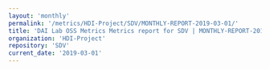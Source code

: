 ```yaml
---
layout: 'monthly'
permalink: '/metrics/HDI-Project/SDV/MONTHLY-REPORT-2019-03-01/'
title: 'DAI Lab OSS Metrics Metrics report for SDV | MONTHLY-REPORT-2019-03-01'
organization: 'HDI-Project'
repository: 'SDV'
current_date: '2019-03-01'
---
```

